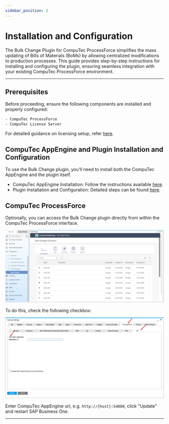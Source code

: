 ```yaml
---
sidebar_position: 2
---
```


# Installation and Configuration

The Bulk Change Plugin for CompuTec ProcessForce simplifies the mass updating of Bills of Materials (BoMs) by allowing centralized modifications to production processes. This guide provides step-by-step instructions for installing and configuring the plugin, ensuring seamless integration with your existing CompuTec ProcessForce environment.

---

## Prerequisites

Before proceeding, ensure the following components are installed and properly configured:

    - CompuTec ProcessForce
    - CompuTec License Server

For detailed guidance on licensing setup, refer [here](/docs/processforce/administrators-guide/licensing/license-server/overview/).

## CompuTec AppEngine and Plugin Installation and Configuration

To use the Bulk Change plugin, you’ll need to install both the CompuTec AppEngine and the plugin itself.

- CompuTec AppEngine Installation: Follow the instructions available [here](../../administrators-guide/installation.md).
- Plugin Installation and Configuration: Detailed steps can be found [here](../../../version-2.0/administrators-guide/configuration-and-administration/overview.md).

## CompuTec ProcessForce

Optionally, you can access the Bulk Change plugin directly from within the CompuTec ProcessForce interface.

![Bulk Change Plugin](./media/bulk-changes-of-bom/image2020-3-25-16-40-30.png)

To do this, check the following checkbox:

![Bulk Change](./media/bulk-changes-of-bom/image2020-1-18-8-33-41.png)

Enter CompuTec AppEngine url, e.g. `http://{host}:54000`, click "Update" and restart SAP Business One.

---
